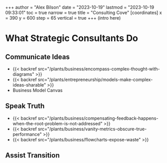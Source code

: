 +++
author = "Alex Bilson"
date = "2023-10-19"
lastmod = "2023-10-19 09:33:01"
toc = true
narrow = true
title = "Consulting Cove"
[coordinates]
    x = 390
    y = 600
    step = 65
    vertical = true
+++
(intro here)

# What Strategic Consultants Do

## Communicate Ideas

- {{< backref src="/plants/business/encompass-complex-thought-with-diagrams" >}}
- {{< backref src="/plants/entrepreneurship/models-make-complex-ideas-sharable" >}}
- Business Model Canvas

## Speak Truth

- {{< backref src="/plants/business/compensating-feedback-happens-when-the-root-problem-is-not-addressed" >}}
- {{< backref src="/plants/business/vanity-metrics-obscure-true-performance" >}}
- {{< backref src="/plants/business/flowcharts-expose-waste" >}}

## Assist Transition

